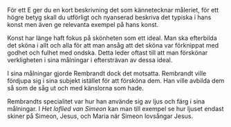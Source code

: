 För ett E ger du en kort beskrivning det som kännetecknar måleriet, för ett högre betyg skall du utförligt och nyanserad beskriva det typiska i hans konst men även ge relevanta exempel på hans konst.

Konst har länge haft fokus på skönheten som ett ideal. Man ska efterbilda det sköna i allt och alla för att man ansåg att det sköna var förknippat med godhet och fulhet med ondska. Detta leder oftast till att man förskönar verkligheten i sina målningar i eftersträvan av dessa ideal. 

I sina målningar gjorde Rembrandt dock det motsatta. Rembrandt ville fördjupa sig i sina subjekt istället för att försköna dem. Han ville avbilda dem så som de såg ut och med känslorna som hade.

Rembrandts specialitet var hur han använde sig av ljus och färg i sina målningar. I _Het loflied van Simeon_ kan man till exempel se hur ljuset endast skiner på Simeon, Jesus, och Maria när Simeon lovsångar Jesus.